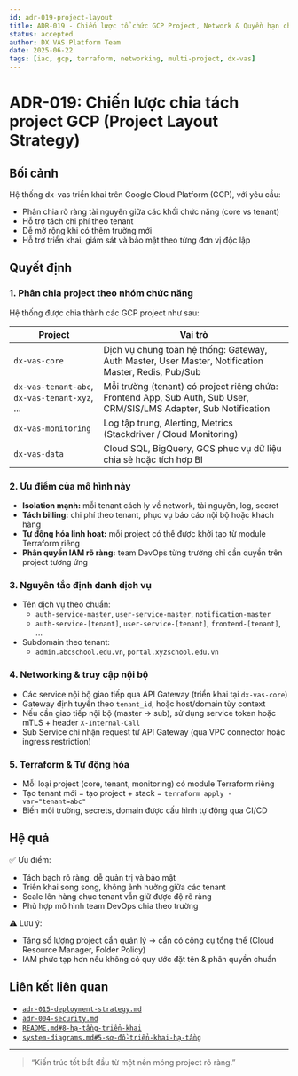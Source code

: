 ```yaml
---
id: adr-019-project-layout
title: ADR-019 - Chiến lược tổ chức GCP Project, Network & Quyền hạn cho hệ thống dx-vas
status: accepted
author: DX VAS Platform Team
date: 2025-06-22
tags: [iac, gcp, terraform, networking, multi-project, dx-vas]
---
```


# ADR-019: Chiến lược chia tách project GCP (Project Layout Strategy)

## Bối cảnh

Hệ thống dx-vas triển khai trên Google Cloud Platform (GCP), với yêu cầu:

- Phân chia rõ ràng tài nguyên giữa các khối chức năng (core vs tenant)
- Hỗ trợ tách chi phí theo tenant
- Dễ mở rộng khi có thêm trường mới
- Hỗ trợ triển khai, giám sát và bảo mật theo từng đơn vị độc lập

## Quyết định

### 1. Phân chia project theo nhóm chức năng

Hệ thống được chia thành các GCP project như sau:

| Project | Vai trò |
|---------|---------|
| `dx-vas-core` | Dịch vụ chung toàn hệ thống: Gateway, Auth Master, User Master, Notification Master, Redis, Pub/Sub |
| `dx-vas-tenant-abc`, `dx-vas-tenant-xyz`, ... | Mỗi trường (tenant) có project riêng chứa: Frontend App, Sub Auth, Sub User, CRM/SIS/LMS Adapter, Sub Notification |
| `dx-vas-monitoring` | Log tập trung, Alerting, Metrics (Stackdriver / Cloud Monitoring) |
| `dx-vas-data` | Cloud SQL, BigQuery, GCS phục vụ dữ liệu chia sẻ hoặc tích hợp BI |

### 2. Ưu điểm của mô hình này

- **Isolation mạnh:** mỗi tenant cách ly về network, tài nguyên, log, secret
- **Tách billing:** chi phí theo tenant, phục vụ báo cáo nội bộ hoặc khách hàng
- **Tự động hóa linh hoạt:** mỗi project có thể được khởi tạo từ module Terraform riêng
- **Phân quyền IAM rõ ràng:** team DevOps từng trường chỉ cần quyền trên project tương ứng

### 3. Nguyên tắc định danh dịch vụ

- Tên dịch vụ theo chuẩn:  
  - `auth-service-master`, `user-service-master`, `notification-master`
  - `auth-service-[tenant]`, `user-service-[tenant]`, `frontend-[tenant]`, ...
- Subdomain theo tenant:  
  - `admin.abcschool.edu.vn`, `portal.xyzschool.edu.vn`

### 4. Networking & truy cập nội bộ

- Các service nội bộ giao tiếp qua API Gateway (triển khai tại `dx-vas-core`)
- Gateway định tuyến theo `tenant_id`, hoặc host/domain tùy context
- Nếu cần giao tiếp nội bộ (master → sub), sử dụng service token hoặc mTLS + header `X-Internal-Call`
- Sub Service chỉ nhận request từ API Gateway (qua VPC connector hoặc ingress restriction)

### 5. Terraform & Tự động hóa

- Mỗi loại project (core, tenant, monitoring) có module Terraform riêng
- Tạo tenant mới = tạo project + stack = `terraform apply -var="tenant=abc"`
- Biến môi trường, secrets, domain được cấu hình tự động qua CI/CD

## Hệ quả

✅ Ưu điểm:

- Tách bạch rõ ràng, dễ quản trị và bảo mật
- Triển khai song song, không ảnh hưởng giữa các tenant
- Scale lên hàng chục tenant vẫn giữ được độ rõ ràng
- Phù hợp mô hình team DevOps chia theo trường

⚠️ Lưu ý:

- Tăng số lượng project cần quản lý → cần có công cụ tổng thể (Cloud Resource Manager, Folder Policy)
- IAM phức tạp hơn nếu không có quy ước đặt tên & phân quyền chuẩn

## Liên kết liên quan

- [`adr-015-deployment-strategy.md`](./adr-015-deployment-strategy.md)
- [`adr-004-security.md`](./adr-004-security.md)
- [`README.md#8-hạ-tầng-triển-khai`](../README.md#8-hạ-tầng-triển-khai)
- [`system-diagrams.md#5-sơ-đồ-triển-khai-hạ-tầng`](../architecture/system-diagrams.md#5-sơ-đồ-triển-khai-hạ-tầng-deployment-diagram)

---

> “Kiến trúc tốt bắt đầu từ một nền móng project rõ ràng.”
